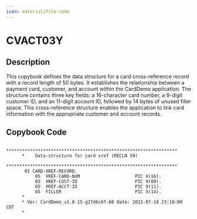 ```yaml
---
icon: material/file-code
---
```

# CVACT03Y

## Description
This copybook defines the data structure for a card cross-reference record with a record length of 50 bytes. It establishes the relationship between a payment card, customer, and account within the CardDemo application. The structure contains three key fields: a 16-character card number, a 9-digit customer ID, and an 11-digit account ID, followed by 14 bytes of unused filler space. This cross-reference structure enables the application to link card information with the appropriate customer and account records.

## Copybook Code
```cobol
      *****************************************************************         
      *    Data-structure for card xref (RECLN 50)                              
      *****************************************************************         
       01 CARD-XREF-RECORD.                                                     
           05  XREF-CARD-NUM                     PIC X(16).                     
           05  XREF-CUST-ID                      PIC 9(09).                     
           05  XREF-ACCT-ID                      PIC 9(11).                     
           05  FILLER                            PIC X(14).                     
      *
      * Ver: CardDemo_v1.0-15-g27d6c6f-68 Date: 2022-07-19 23:16:00 CDT
      *

```
